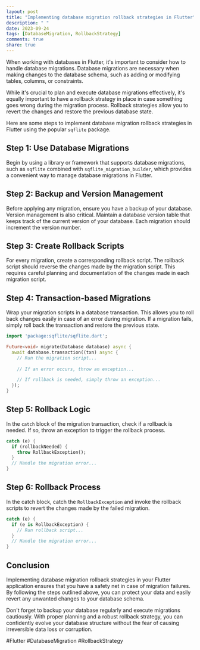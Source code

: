 ```yaml
---
layout: post
title: "Implementing database migration rollback strategies in Flutter"
description: " "
date: 2023-09-24
tags: [DatabaseMigration, RollbackStrategy]
comments: true
share: true
---
```


When working with databases in Flutter, it's important to consider how to handle database migrations. Database migrations are necessary when making changes to the database schema, such as adding or modifying tables, columns, or constraints.

While it's crucial to plan and execute database migrations effectively, it's equally important to have a rollback strategy in place in case something goes wrong during the migration process. Rollback strategies allow you to revert the changes and restore the previous database state.

Here are some steps to implement database migration rollback strategies in Flutter using the popular `sqflite` package.

## Step 1: Use Database Migrations

Begin by using a library or framework that supports database migrations, such as `sqflite` combined with `sqflite_migration_builder`, which provides a convenient way to manage database migrations in Flutter.

## Step 2: Backup and Version Management

Before applying any migration, ensure you have a backup of your database. Version management is also critical. Maintain a database version table that keeps track of the current version of your database. Each migration should increment the version number.

## Step 3: Create Rollback Scripts

For every migration, create a corresponding rollback script. The rollback script should reverse the changes made by the migration script. This requires careful planning and documentation of the changes made in each migration script.

## Step 4: Transaction-based Migrations

Wrap your migration scripts in a database transaction. This allows you to roll back changes easily in case of an error during migration. If a migration fails, simply roll back the transaction and restore the previous state.

```dart
import 'package:sqflite/sqflite.dart';

Future<void> migrate(Database database) async {
  await database.transaction((txn) async {
    // Run the migration script...
  
    // If an error occurs, throw an exception...

    // If rollback is needed, simply throw an exception...
  });
}
```

## Step 5: Rollback Logic

In the `catch` block of the migration transaction, check if a rollback is needed. If so, throw an exception to trigger the rollback process.

```dart
catch (e) {
  if (rollbackNeeded) {
    throw RollbackException();
  }
  // Handle the migration error...
}
```

## Step 6: Rollback Process

In the catch block, catch the `RollbackException` and invoke the rollback scripts to revert the changes made by the failed migration.

```dart
catch (e) {
  if (e is RollbackException) {
    // Run rollback script...
  }
  // Handle the migration error...
}
```

## Conclusion

Implementing database migration rollback strategies in your Flutter application ensures that you have a safety net in case of migration failures. By following the steps outlined above, you can protect your data and easily revert any unwanted changes to your database schema.

Don't forget to backup your database regularly and execute migrations cautiously. With proper planning and a robust rollback strategy, you can confidently evolve your database structure without the fear of causing irreversible data loss or corruption.

#Flutter #DatabaseMigration #RollbackStrategy